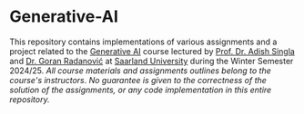 # Generative-AI

This repository contains implementations of various assignments and a project related to the [Generative AI](https://generative-ai.mpi-sws.org/course-genai-w24/index.html) course lectured by [Prof. Dr. Adish Singla](https://machineteaching.mpi-sws.org/adishsingla.html) and [Dr. Goran Radanović](https://people.mpi-sws.org/~gradanovic/) at [Saarland University](https://www.uni-saarland.de/) during the Winter Semester 2024/25. *All course materials and assignments outlines belong to the course's instructors*. *No guarantee is given to the correctness of the solution of the assignments, or any code implementation in this entire repository.*
